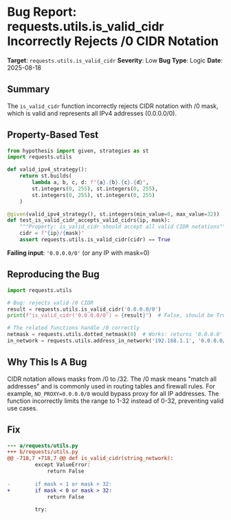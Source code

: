 # Bug Report: requests.utils.is_valid_cidr Incorrectly Rejects /0 CIDR Notation

**Target**: `requests.utils.is_valid_cidr`
**Severity**: Low
**Bug Type**: Logic
**Date**: 2025-08-18

## Summary

The `is_valid_cidr` function incorrectly rejects CIDR notation with /0 mask, which is valid and represents all IPv4 addresses (0.0.0.0/0).

## Property-Based Test

```python
from hypothesis import given, strategies as st
import requests.utils

def valid_ipv4_strategy():
    return st.builds(
        lambda a, b, c, d: f"{a}.{b}.{c}.{d}",
        st.integers(0, 255), st.integers(0, 255), 
        st.integers(0, 255), st.integers(0, 255)
    )

@given(valid_ipv4_strategy(), st.integers(min_value=0, max_value=32))
def test_is_valid_cidr_accepts_valid_cidrs(ip, mask):
    """Property: is_valid_cidr should accept all valid CIDR notations"""
    cidr = f"{ip}/{mask}"
    assert requests.utils.is_valid_cidr(cidr) == True
```

**Failing input**: `'0.0.0.0/0'` (or any IP with mask=0)

## Reproducing the Bug

```python
import requests.utils

# Bug: rejects valid /0 CIDR
result = requests.utils.is_valid_cidr('0.0.0.0/0')
print(f"is_valid_cidr('0.0.0.0/0') = {result}")  # False, should be True

# The related functions handle /0 correctly
netmask = requests.utils.dotted_netmask(0)  # Works: returns '0.0.0.0'
in_network = requests.utils.address_in_network('192.168.1.1', '0.0.0.0/0')  # Works: returns True
```

## Why This Is A Bug

CIDR notation allows masks from /0 to /32. The /0 mask means "match all addresses" and is commonly used in routing tables and firewall rules. For example, `NO_PROXY=0.0.0.0/0` would bypass proxy for all IP addresses. The function incorrectly limits the range to 1-32 instead of 0-32, preventing valid use cases.

## Fix

```diff
--- a/requests/utils.py
+++ b/requests/utils.py
@@ -718,7 +718,7 @@ def is_valid_cidr(string_network):
         except ValueError:
             return False
 
-        if mask < 1 or mask > 32:
+        if mask < 0 or mask > 32:
             return False
 
         try:
```